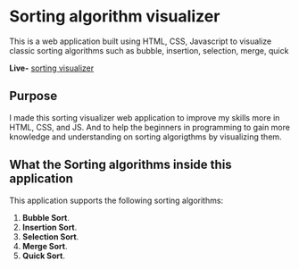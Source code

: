# Sorting algorithm visualizer

This is a web application built using HTML, CSS, Javascript to visualize classic sorting algorithms such as bubble, insertion, selection, merge, quick 

**Live-** [sorting visualizer](https://sortingvisualizer786.netlify.app/)
## Purpose

I made this sorting visualizer web application to improve my skills more in
HTML, CSS, and JS. And to help the beginners in programming to gain more knowledge and understanding on sorting algorigthms by visualizing them.

## What the Sorting algorithms inside this application

This application supports the following sorting algorithms:

1. **Bubble Sort**.
2. **Insertion Sort**.
3. **Selection Sort**.
4. **Merge Sort**.
5. **Quick Sort**.
